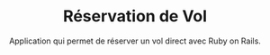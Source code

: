 ---
title: Réservation de Vol
subtitle: Application qui permet de réserver un vol direct avec Ruby on Rails.
bullet_points: 
  - Intégration d'une base de données PostgreSQL.
  - Utilisation de Heroku Scheduler pour programmer deux tâches rake pour mettre à jour en continu les vols dans la base de données.
  - Écriture de tests de modèles, d'intégration et de requête avec RSpec.
  - Utilisation de Rails ActionMailer pour envoyer des courriels de confirmation lorsque un vol est réserver.
featured_image: flightbooker-new.png
accent_color: '#4caf50'
gallery_images:
  - flightbooker-new.png
  - flightbooker-book.png
  - flightbooker-success.png
  - flightbooker-email.png
github_link: https://github.com/berubenic/odin-flight-booker
---